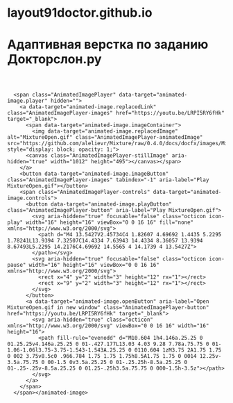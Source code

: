 # layout91doctor.github.io
# Адаптивная верстка по заданию Докторслон.ру
# <animated-image data-catalyst=""><a target="_blank" rel="noopener noreferrer" href="https://youtu.be/LRPI5RY6fHk" target="_blank" data-target="animated-image.originalLink"><img src="/alelievr/Mixture/raw/0.4.0/docs/docfx/images/MixtureOpen.gif" alt="" style="max-width: 100%; display: inline-block;" data-target="animated-image.originalImage"></a>
      <span class="AnimatedImagePlayer" data-target="animated-image.player" hidden="">
        <a data-target="animated-image.replacedLink" class="AnimatedImagePlayer-images" href="https://youtu.be/LRPI5RY6fHk" target="_blank">
          <span data-target="animated-image.imageContainer">
            <img data-target="animated-image.replacedImage" alt="MixtureOpen.gif" class="AnimatedImagePlayer-animatedImage" src="https://github.com/alelievr/Mixture/raw/0.4.0/docs/docfx/images/MixtureOpen.gif" style="display: block; opacity: 1;">
          <canvas class="AnimatedImagePlayer-stillImage" aria-hidden="true" width="1012" height="495"></canvas></span>
        </a>
        <button data-target="animated-image.imageButton" class="AnimatedImagePlayer-images" tabindex="-1" aria-label="Play MixtureOpen.gif"></button>
        <span class="AnimatedImagePlayer-controls" data-target="animated-image.controls">
          <button data-target="animated-image.playButton" class="AnimatedImagePlayer-button" aria-label="Play MixtureOpen.gif">
            <svg aria-hidden="true" focusable="false" class="octicon icon-play" width="16" height="16" viewBox="0 0 16 16" fill="none" xmlns="http://www.w3.org/2000/svg">
              <path d="M4 13.5427V2.45734C4 1.82607 4.69692 1.4435 5.2295 1.78241L13.9394 7.32507C14.4334 7.63943 14.4334 8.36057 13.9394 8.67493L5.2295 14.2176C4.69692 14.5565 4 14.1739 4 13.5427Z">
            </path></svg>
            <svg aria-hidden="true" focusable="false" class="octicon icon-pause" width="16" height="16" viewBox="0 0 16 16" xmlns="http://www.w3.org/2000/svg">
              <rect x="4" y="2" width="3" height="12" rx="1"></rect>
              <rect x="9" y="2" width="3" height="12" rx="1"></rect>
            </svg>
          </button>
          <a data-target="animated-image.openButton" aria-label="Open MixtureOpen.gif in new window" class="AnimatedImagePlayer-button" href="https://youtu.be/LRPI5RY6fHk" target="_blank">
            <svg aria-hidden="true" class="octicon" xmlns="http://www.w3.org/2000/svg" viewBox="0 0 16 16" width="16" height="16">
              <path fill-rule="evenodd" d="M10.604 1h4.146a.25.25 0 01.25.25v4.146a.25.25 0 01-.427.177L13.03 4.03 9.28 7.78a.75.75 0 01-1.06-1.06l3.75-3.75-1.543-1.543A.25.25 0 0110.604 1zM3.75 2A1.75 1.75 0 002 3.75v8.5c0 .966.784 1.75 1.75 1.75h8.5A1.75 1.75 0 0014 12.25v-3.5a.75.75 0 00-1.5 0v3.5a.25.25 0 01-.25.25h-8.5a.25.25 0 01-.25-.25v-8.5a.25.25 0 01.25-.25h3.5a.75.75 0 000-1.5h-3.5z"></path>
            </svg>
          </a>
        </span>
      </span></animated-image>
